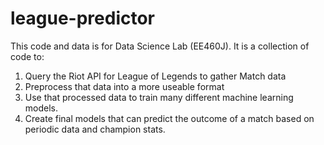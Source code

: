 # league-predictor

This code and data is for Data Science Lab (EE460J). It is a collection of code to:
1) Query the Riot API for League of Legends to gather Match data
2) Preprocess that data into a more useable format
3) Use that processed data to train many different machine learning models.
4) Create final models that can predict the outcome of a match based on periodic data and champion stats.
